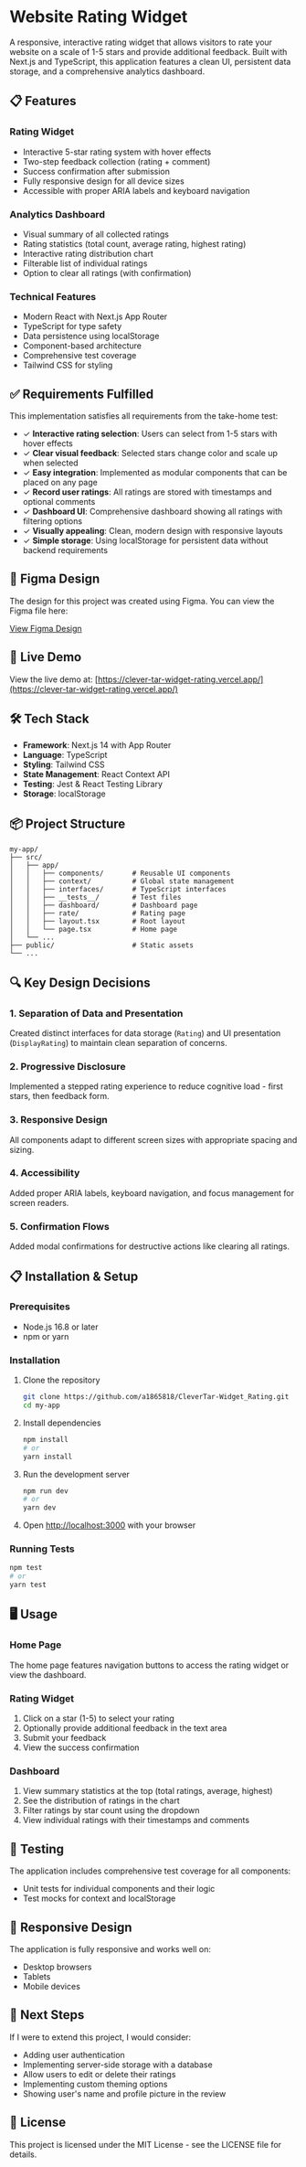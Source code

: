 # Website Rating Widget

A responsive, interactive rating widget that allows visitors to rate your website on a scale of 1-5 stars and provide additional feedback. Built with Next.js and TypeScript, this application features a clean UI, persistent data storage, and a comprehensive analytics dashboard.

## 📋 Features

### Rating Widget
- Interactive 5-star rating system with hover effects
- Two-step feedback collection (rating + comment)
- Success confirmation after submission
- Fully responsive design for all device sizes
- Accessible with proper ARIA labels and keyboard navigation

### Analytics Dashboard
- Visual summary of all collected ratings
- Rating statistics (total count, average rating, highest rating)
- Interactive rating distribution chart
- Filterable list of individual ratings
- Option to clear all ratings (with confirmation)

### Technical Features
- Modern React with Next.js App Router
- TypeScript for type safety
- Data persistence using localStorage
- Component-based architecture
- Comprehensive test coverage
- Tailwind CSS for styling

## ✅ Requirements Fulfilled

This implementation satisfies all requirements from the take-home test:

- ✓ **Interactive rating selection**: Users can select from 1-5 stars with hover effects
- ✓ **Clear visual feedback**: Selected stars change color and scale up when selected
- ✓ **Easy integration**: Implemented as modular components that can be placed on any page
- ✓ **Record user ratings**: All ratings are stored with timestamps and optional comments
- ✓ **Dashboard UI**: Comprehensive dashboard showing all ratings with filtering options
- ✓ **Visually appealing**: Clean, modern design with responsive layouts
- ✓ **Simple storage**: Using localStorage for persistent data without backend requirements

## 🎨 Figma Design

The design for this project was created using Figma. You can view the Figma file here:

[View Figma Design](https://www.figma.com/design/OgbLPRaIf37eHHjurpfatK/Widget-Rating?node-id=0-1&t=g0grjMqidd1aaSY7-1)


## 🚀 Live Demo

View the live demo at: [https://clever-tar-widget-rating.vercel.app/](https://clever-tar-widget-rating.vercel.app/)

## 🛠️ Tech Stack

- **Framework**: Next.js 14 with App Router
- **Language**: TypeScript
- **Styling**: Tailwind CSS
- **State Management**: React Context API
- **Testing**: Jest & React Testing Library
- **Storage**: localStorage

## 📦 Project Structure

```
my-app/
├── src/
│   ├── app/
│   │   ├── components/       # Reusable UI components
│   │   ├── context/          # Global state management
│   │   ├── interfaces/       # TypeScript interfaces
│   │   ├── __tests__/        # Test files
│   │   ├── dashboard/        # Dashboard page
│   │   ├── rate/             # Rating page
│   │   ├── layout.tsx        # Root layout
│   │   └── page.tsx          # Home page
│   └── ...
├── public/                   # Static assets
└── ...
```

## 🔍 Key Design Decisions

### 1. Separation of Data and Presentation
Created distinct interfaces for data storage (`Rating`) and UI presentation (`DisplayRating`) to maintain clean separation of concerns.

### 2. Progressive Disclosure
Implemented a stepped rating experience to reduce cognitive load - first stars, then feedback form.

### 3. Responsive Design
All components adapt to different screen sizes with appropriate spacing and sizing.

### 4. Accessibility
Added proper ARIA labels, keyboard navigation, and focus management for screen readers.

### 5. Confirmation Flows
Added modal confirmations for destructive actions like clearing all ratings.

## 📋 Installation & Setup

### Prerequisites
- Node.js 16.8 or later
- npm or yarn

### Installation

1. Clone the repository
   ```bash
   git clone https://github.com/a1865818/CleverTar-Widget_Rating.git
   cd my-app
   ```

2. Install dependencies
   ```bash
   npm install
   # or
   yarn install
   ```

3. Run the development server
   ```bash
   npm run dev
   # or
   yarn dev
   ```

4. Open [http://localhost:3000](http://localhost:3000) with your browser

### Running Tests

```bash
npm test
# or
yarn test
```

## 🖥️ Usage

### Home Page
The home page features navigation buttons to access the rating widget or view the dashboard.

### Rating Widget
1. Click on a star (1-5) to select your rating
2. Optionally provide additional feedback in the text area
3. Submit your feedback
4. View the success confirmation

### Dashboard
1. View summary statistics at the top (total ratings, average, highest)
2. See the distribution of ratings in the chart
3. Filter ratings by star count using the dropdown
4. View individual ratings with their timestamps and comments

## 🧪 Testing

The application includes comprehensive test coverage for all components:
- Unit tests for individual components and their logic
- Test mocks for context and localStorage

## 📱 Responsive Design

The application is fully responsive and works well on:
- Desktop browsers
- Tablets
- Mobile devices

## 🚶 Next Steps

If I were to extend this project, I would consider:
- Adding user authentication
- Implementing server-side storage with a database
- Allow users to edit or delete their ratings
- Implementing custom theming options
- Showing user's name and profile picture in the review

## 📄 License

This project is licensed under the MIT License - see the LICENSE file for details.
